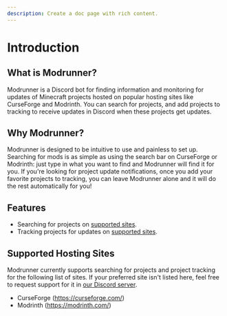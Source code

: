 ```yaml
---
description: Create a doc page with rich content.
---
```


# Introduction

## What is Modrunner?

Modrunner is a Discord bot for finding information and monitoring for updates of Minecraft projects hosted on popular hosting sites like CurseForge and Modrinth. You can search for projects, and add projects to tracking to receive updates in Discord when these projects get updates.

## Why Modrunner?

Modrunner is designed to be intuitive to use and painless to set up. Searching for mods is as simple as using the search bar on CurseForge or Modrinth: just type in what you want to find and Modrunner will find it for you. If you're looking for project update notifications, once you add your favorite projects to tracking, you can leave Modrunner alone and it will do the rest automatically for you!

## Features

- Searching for projects on [supported sites](#supported-hosting-sites).
- Tracking projects for updates on [supported sites](#supported-hosting-sites).

## Supported Hosting Sites

Modrunner currently supports searching for projects and project tracking for the following list of sites. If your preferred site isn't listed here, feel free to request support for it in [our Discord server](https://discord.gg/fm88jhzEbt).

- CurseForge (https://curseforge.com/)
- Modrinth (https://modrinth.com/)
